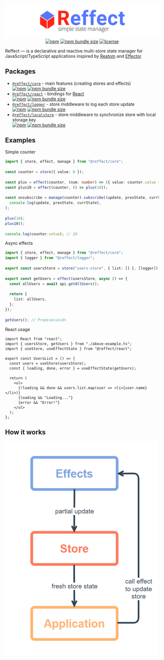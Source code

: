 <div align="center">

[![reffect logo](https://raw.githubusercontent.com/acacode/reffect/master/assets/reffect.png)](https://github.com/acacode/reffect)  
[![npm](https://img.shields.io/npm/v/@reffect/core?style=flat-square&color=blue)](https://www.npmjs.com/package/@reffect/core)
[![npm bundle size](https://img.shields.io/bundlephobia/minzip/@reffect/core?style=flat-square&color=blue)](https://bundlephobia.com/result?p=@reffect/core)
[![license](https://img.shields.io/github/license/acacode/reffect?style=flat-square&color=blue)](https://github.com/acacode/reffect)

<div align="left">

Reffect — is a declarative and reactive multi-store state manager for JavaScript/TypeScript applications inspired by [Reatom](https://github.com/artalar/reatom) and [Effector](https://github.com/zerobias/effector)

## Packages

- [`@reffect/core`](https://github.com/acacode/reffect/tree/master/packages/core) - main features (creating stores and effects)  
  [![npm](https://img.shields.io/npm/v/@reffect/core?style=flat-square&color=blue)](https://www.npmjs.com/package/@reffect/core) [![npm bundle size](https://img.shields.io/bundlephobia/minzip/@reffect/core?style=flat-square&color=blue)](https://bundlephobia.com/result?p=@reffect/core)
- [`@reffect/react`](https://github.com/acacode/reffect/tree/master/packages/react) - bindings for [React](https://github.com/facebook/react)  
  [![npm](https://img.shields.io/npm/v/@reffect/react?style=flat-square&color=blue)](https://www.npmjs.com/package/@reffect/react) [![npm bundle size](https://img.shields.io/bundlephobia/minzip/@reffect/react?style=flat-square&color=blue)](https://bundlephobia.com/result?p=@reffect/react)
- [`@reffect/logger`](https://github.com/acacode/reffect/tree/master/packages/logger) - store middleware to log each store update  
  [![npm](https://img.shields.io/npm/v/@reffect/logger?style=flat-square&color=blue)](https://www.npmjs.com/package/@reffect/logger) [![npm bundle size](https://img.shields.io/bundlephobia/minzip/@reffect/logger?style=flat-square&color=blue)](https://bundlephobia.com/result?p=@reffect/logger)
- [`@reffect/localstore`](https://github.com/acacode/reffect/tree/master/packages/localstore) - store middleware to synchronize store with local storage key  
  [![npm](https://img.shields.io/npm/v/@reffect/localstore?style=flat-square&color=blue)](https://www.npmjs.com/package/@reffect/localstore) [![npm bundle size](https://img.shields.io/bundlephobia/minzip/@reffect/localstore?style=flat-square&color=blue)](https://bundlephobia.com/result?p=@reffect/localstore)

## Examples

Simple counter

```ts
import { store, effect, manage } from "@reffect/core";

const counter = store({ value: 0 });

const plus = effect(counter, (num: number) => ({ value: counter.value + num }));
const plus10 = effect(counter, () => plus(10));

const unsubscribe = manage(counter).subscribe((update, prevState, currState) =>
  console.log(update, prevState, currState),
);

plus(10);
plus10();

console.log(counter.value); // 20
```

Async effects

```ts
import { store, effect, manage } from "@reffect/core";
import { logger } from "@reffect/logger";

export const usersStore = store("users-store", { list: [] }, [logger]);

export const getUsers = effect(usersStore, async () => {
  const allUsers = await api.getAllUsers();

  return {
    list: allUsers,
  };
});

getUsers(); // Promise<void>
```

React usage

```tsx
import React from "react";
import { usersStore, getUsers } from "./above-example.ts";
import { useStore, useEffectState } from "@reffect/react";

export const UsersList = () => {
  const users = useStore(usersStore);
  const { loading, done, error } = useEffectState(getUsers);

  return (
    <ul>
      {!loading && done && users.list.map(user => <li>{user.name}</li>)}
      {loading && "Loading..."}
      {error && "Error!"}
    </ul>
  );
};
```

## How it works

![Data flow diagram](https://raw.githubusercontent.com/acacode/reffect/master/assets/diagram.png)
